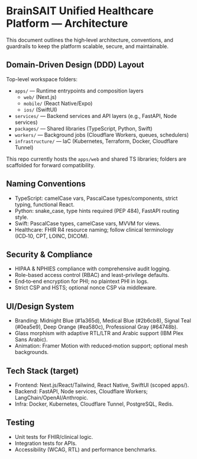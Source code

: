 # BrainSAIT Unified Healthcare Platform — Architecture

This document outlines the high‑level architecture, conventions, and guardrails to keep the platform scalable, secure, and maintainable.

## Domain-Driven Design (DDD) Layout

Top-level workspace folders:

- `apps/` — Runtime entrypoints and composition layers
  - `web/` (Next.js)
  - `mobile/` (React Native/Expo)
  - `ios/` (SwiftUI)
- `services/` — Backend services and API layers (e.g., FastAPI, Node services)
- `packages/` — Shared libraries (TypeScript, Python, Swift)
- `workers/` — Background jobs (Cloudflare Workers, queues, schedulers)
- `infrastructure/` — IaC (Kubernetes, Terraform, Docker, Cloudflare Tunnel)

This repo currently hosts the `apps/web` and shared TS libraries; folders are scaffolded for forward compatibility.

## Naming Conventions

- TypeScript: camelCase vars, PascalCase types/components, strict typing, functional React.
- Python: snake_case, type hints required (PEP 484), FastAPI routing style.
- Swift: PascalCase types, camelCase vars, MVVM for views.
- Healthcare: FHIR R4 resource naming; follow clinical terminology (ICD‑10, CPT, LOINC, DICOM).

## Security & Compliance

- HIPAA & NPHIES compliance with comprehensive audit logging.
- Role-based access control (RBAC) and least-privilege defaults.
- End‑to‑end encryption for PHI; no plaintext PHI in logs.
- Strict CSP and HSTS; optional nonce CSP via middleware.

## UI/Design System

- Branding: Midnight Blue (#1a365d), Medical Blue (#2b6cb8), Signal Teal (#0ea5e9), Deep Orange (#ea580c), Professional Gray (#64748b).
- Glass morphism with adaptive RTL/LTR and Arabic support (IBM Plex Sans Arabic).
- Animation: Framer Motion with reduced‑motion support; optional mesh backgrounds.

## Tech Stack (target)

- Frontend: Next.js/React/Tailwind, React Native, SwiftUI (scoped apps/).
- Backend: FastAPI, Node services, Cloudflare Workers; LangChain/OpenAI/Anthropic.
- Infra: Docker, Kubernetes, Cloudflare Tunnel, PostgreSQL, Redis.

## Testing

- Unit tests for FHIR/clinical logic.
- Integration tests for APIs.
- Accessibility (WCAG, RTL) and performance benchmarks.

